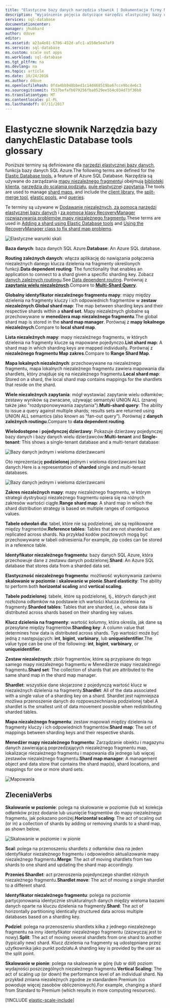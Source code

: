 ```yaml
---
title: "Elastyczne bazy danych narzędzia słownik | Dokumentacja firmy Microsoft"
description: "Wyjaśnienie pojęcia dotyczące narzędzi elastycznej bazy danych"
services: sql-database
documentationcenter: 
manager: jhubbard
author: ddove
editor: 
ms.assetid: a23a4e81-6706-452d-afc1-a550e5e47af9
ms.service: sql-database
ms.custom: scale out apps
ms.workload: sql-database
ms.tgt_pltfrm: na
ms.devlang: na
ms.topic: article
ms.date: 10/24/2016
ms.author: ddove
ms.openlocfilehash: 0fda4bb948bbed1c14d468519ba67cce9bc4e6c3
ms.sourcegitcommit: f537befafb079256fba0529ee554c034d73f36b0
ms.translationtype: MT
ms.contentlocale: pl-PL
ms.lasthandoff: 07/11/2017
---
```

# <a name="elastic-database-tools-glossary"></a><span data-ttu-id="caa0c-103">Elastyczne słownik Narzędzia bazy danych</span><span class="sxs-lookup"><span data-stu-id="caa0c-103">Elastic Database tools glossary</span></span>
<span data-ttu-id="caa0c-104">Poniższe terminy są definiowane dla [narzędzi elastycznej bazy danych](sql-database-elastic-scale-introduction.md), funkcja bazy danych SQL Azure.</span><span class="sxs-lookup"><span data-stu-id="caa0c-104">The following terms are defined for the [Elastic Database tools](sql-database-elastic-scale-introduction.md), a feature of Azure SQL Database.</span></span> <span data-ttu-id="caa0c-105">Narzędzia są używane do zarządzania [mapy niezależnego fragmentu](sql-database-elastic-scale-shard-map-management.md)i obejmują [biblioteki klienta](sql-database-elastic-database-client-library.md), [narzędzia do scalania podziału](sql-database-elastic-scale-overview-split-and-merge.md), [pule elastyczne](sql-database-elastic-pool.md)i [zapytania](sql-database-elastic-query-overview.md).</span><span class="sxs-lookup"><span data-stu-id="caa0c-105">The tools are used to manage [shard maps](sql-database-elastic-scale-shard-map-management.md), and include the [client library](sql-database-elastic-database-client-library.md), the [split-merge tool](sql-database-elastic-scale-overview-split-and-merge.md), [elastic pools](sql-database-elastic-pool.md), and [queries](sql-database-elastic-query-overview.md).</span></span> 

<span data-ttu-id="caa0c-106">Te terminy są używane w [Dodawanie niezależnych, za pomocą narzędzi elastycznej bazy danych](sql-database-elastic-scale-add-a-shard.md) i [za pomocą klasy RecoveryManager rozwiązywania problemów mapy niezależnego fragmentu](sql-database-elastic-database-recovery-manager.md).</span><span class="sxs-lookup"><span data-stu-id="caa0c-106">These terms are used in [Adding a shard using Elastic Database tools](sql-database-elastic-scale-add-a-shard.md) and [Using the RecoveryManager class to fix shard map problems](sql-database-elastic-database-recovery-manager.md).</span></span>

![Elastyczne warunki skali][1]

<span data-ttu-id="caa0c-108">**Baza danych**: baza danych SQL Azure.</span><span class="sxs-lookup"><span data-stu-id="caa0c-108">**Database**: An Azure SQL database.</span></span> 

<span data-ttu-id="caa0c-109">**Routing zależnych danych**: włącza aplikację do nawiązania połączenia niezależnych danego klucza dzielenia na fragmenty określonych funkcji.</span><span class="sxs-lookup"><span data-stu-id="caa0c-109">**Data dependent routing**: The functionality that enables an application to connect to a shard given a specific sharding key.</span></span> <span data-ttu-id="caa0c-110">Zobacz [danych zależnych routingu](sql-database-elastic-scale-data-dependent-routing.md).</span><span class="sxs-lookup"><span data-stu-id="caa0c-110">See [Data dependent routing](sql-database-elastic-scale-data-dependent-routing.md).</span></span> <span data-ttu-id="caa0c-111">Porównaj z  **[zapytania wielu niezależnych](sql-database-elastic-scale-multishard-querying.md)**.</span><span class="sxs-lookup"><span data-stu-id="caa0c-111">Compare to **[Multi-Shard Query](sql-database-elastic-scale-multishard-querying.md)**.</span></span>

<span data-ttu-id="caa0c-112">**Globalny identyfikator niezależnego fragmentu mapy**: mapy między dzielenia na fragmenty kluczy i ich odpowiednich fragmentów w **zestaw niezależnych**.</span><span class="sxs-lookup"><span data-stu-id="caa0c-112">**Global shard map**: The map between sharding keys and their respective shards within a **shard set**.</span></span> <span data-ttu-id="caa0c-113">Mapy niezależnych globalne są przechowywane w **menedżera map niezależnego fragmentu**.</span><span class="sxs-lookup"><span data-stu-id="caa0c-113">The global shard map is stored in the **shard map manager**.</span></span> <span data-ttu-id="caa0c-114">Porównaj z **mapy lokalnego niezależnych**.</span><span class="sxs-lookup"><span data-stu-id="caa0c-114">Compare to **local shard map**.</span></span>

<span data-ttu-id="caa0c-115">**Lista niezależnych mapy**: mapy niezależnego fragmentu, w których dzielenia na fragmenty klucze są mapowane pojedynczo.</span><span class="sxs-lookup"><span data-stu-id="caa0c-115">**List shard map**: A shard map in which sharding keys are mapped individually.</span></span> <span data-ttu-id="caa0c-116">Porównaj z **niezależnego fragmentu Map zakres**.</span><span class="sxs-lookup"><span data-stu-id="caa0c-116">Compare to **Range Shard Map**.</span></span>   

<span data-ttu-id="caa0c-117">**Mapa lokalnych niezależnych**: przechowywane na niezależnego fragmentu, mapa lokalnych niezależnego fragmentu zawiera mapowania dla shardlets, który znajduje się na niezależnego fragmentu.</span><span class="sxs-lookup"><span data-stu-id="caa0c-117">**Local shard map**: Stored on a shard, the local shard map contains mappings for the shardlets that reside on the shard.</span></span>

<span data-ttu-id="caa0c-118">**Wiele niezależnych zapytania**: mógł wystawiać zapytanie wielu odłamków; zestawy wyników są zwracane, używając semantyki UNION ALL (znanej także jako "rozdysponowywania zapytania").</span><span class="sxs-lookup"><span data-stu-id="caa0c-118">**Multi-shard query**: The ability to issue a query against multiple shards; results sets are returned using UNION ALL semantics (also known as “fan-out query”).</span></span> <span data-ttu-id="caa0c-119">Porównaj z **danych zależnych routingu**.</span><span class="sxs-lookup"><span data-stu-id="caa0c-119">Compare to **data dependent routing**.</span></span>

<span data-ttu-id="caa0c-120">**Wielodostępne** i **pojedynczej dzierżawy**: Pokazuje dzierżawy pojedynczej bazy danych i bazy danych wielu dzierżawców:</span><span class="sxs-lookup"><span data-stu-id="caa0c-120">**Multi-tenant** and **Single-tenant**: This shows a single-tenant database and a multi-tenant database:</span></span>

![Bazy danych jednym i wieloma dzierżawcami](./media/sql-database-elastic-scale-glossary/multi-single-simple.png)

<span data-ttu-id="caa0c-122">Oto reprezentację **podzielonej** jednym i wieloma dzierżawcami baz danych.</span><span class="sxs-lookup"><span data-stu-id="caa0c-122">Here is a representation of **sharded** single and multi-tenant databases.</span></span> 

![Bazy danych jednym i wieloma dzierżawcami](./media/sql-database-elastic-scale-glossary/shards-single-multi.png)

<span data-ttu-id="caa0c-124">**Zakres niezależnych mapy**: mapy niezależnego fragmentu, w którym strategii dystrybucji niezależnego fragmentu opiera się na różnych zakresów wartości ciągłe.</span><span class="sxs-lookup"><span data-stu-id="caa0c-124">**Range shard map**: A shard map in which the shard distribution strategy is based on multiple ranges of contiguous values.</span></span> 

<span data-ttu-id="caa0c-125">**Tabele odwołań dla**: tabel, które nie są podzielonej, ale są replikowane między fragmentów.</span><span class="sxs-lookup"><span data-stu-id="caa0c-125">**Reference tables**: Tables that are not sharded but are replicated across shards.</span></span> <span data-ttu-id="caa0c-126">Na przykład kodów pocztowych mogą być przechowywane w tabeli odniesienia.</span><span class="sxs-lookup"><span data-stu-id="caa0c-126">For example, zip codes can be stored in a reference table.</span></span> 

<span data-ttu-id="caa0c-127">**Identyfikator niezależnego fragmentu**: bazy danych SQL Azure, która przechowuje dane z zestawu danych podzielonej.</span><span class="sxs-lookup"><span data-stu-id="caa0c-127">**Shard**: An Azure SQL database that stores data from a sharded data set.</span></span> 

<span data-ttu-id="caa0c-128">**Elastyczność niezależnego fragmentu**: możliwość wykonywania zarówno **skalowanie w poziomie** i **skalowanie w pionie**.</span><span class="sxs-lookup"><span data-stu-id="caa0c-128">**Shard elasticity**: The ability to perform both **horizontal scaling** and **vertical scaling**.</span></span>

<span data-ttu-id="caa0c-129">**Tabele podzielonej**: tabele, które są podzielonej, tj., których danych jest rozłożona odłamków na podstawie ich wartości klucza dzielenia na fragmenty.</span><span class="sxs-lookup"><span data-stu-id="caa0c-129">**Sharded tables**: Tables that are sharded, i.e., whose data is distributed across shards based on their sharding key values.</span></span> 

<span data-ttu-id="caa0c-130">**Klucz dzielenia na fragmenty**: wartość kolumny, która określa, jak dane są przesyłane między fragmentów.</span><span class="sxs-lookup"><span data-stu-id="caa0c-130">**Sharding key**: A column value that determines how data is distributed across shards.</span></span> <span data-ttu-id="caa0c-131">Typ wartości może być jedną z następujących: **int**, **bigint**, **varbinary**, lub **uniqueidentifier**.</span><span class="sxs-lookup"><span data-stu-id="caa0c-131">The value type can be one of the following: **int**, **bigint**, **varbinary**, or **uniqueidentifier**.</span></span> 

<span data-ttu-id="caa0c-132">**Zestaw niezależnych**: zbiór fragmentów, które są przypisane do tego samego mapy niezależnego fragmentu w Menedżerze mapy niezależnego fragmentu.</span><span class="sxs-lookup"><span data-stu-id="caa0c-132">**Shard set**: The collection of shards that are attributed to the same shard map in the shard map manager.</span></span>  

<span data-ttu-id="caa0c-133">**Shardlet**: wszystkie dane skojarzone z pojedynczą wartość klucz w niezależnych dzielenia na fragmenty.</span><span class="sxs-lookup"><span data-stu-id="caa0c-133">**Shardlet**: All of the data associated with a single value of a sharding key on a shard.</span></span> <span data-ttu-id="caa0c-134">Shardlet jest najmniejsza możliwa przenoszenie danych do rozpowszechniania podzielonej tabel.</span><span class="sxs-lookup"><span data-stu-id="caa0c-134">A shardlet is the smallest unit of data movement possible when redistributing sharded tables.</span></span> 

<span data-ttu-id="caa0c-135">**Mapa niezależnego fragmentu**: zestaw mapowań między dzielenia na fragmenty kluczy i ich odpowiednich fragmentów.</span><span class="sxs-lookup"><span data-stu-id="caa0c-135">**Shard map**: The set of mappings between sharding keys and their respective shards.</span></span>

<span data-ttu-id="caa0c-136">**Menedżer mapy niezależnego fragmentu**: Zarządzanie obiektu i magazynu danych zawierającą poprzedzających niezależnego fragmentu map, lokalizacje niezależnego fragmentu i mapowania dla jednego lub więcej zestawów niezależnego fragmentu.</span><span class="sxs-lookup"><span data-stu-id="caa0c-136">**Shard map manager**: A management object and data store that contains the shard map(s), shard locations, and mappings for one or more shard sets.</span></span>

![Mapowania][2]

## <a name="verbs"></a><span data-ttu-id="caa0c-138">Zlecenia</span><span class="sxs-lookup"><span data-stu-id="caa0c-138">Verbs</span></span>
<span data-ttu-id="caa0c-139">**Skalowanie w poziomie**: polega na skalowanie w poziomie (lub w) kolekcja odłamków przez dodanie lub usunięcie fragmentów do mapy niezależnego fragmentu, jak pokazano poniżej.</span><span class="sxs-lookup"><span data-stu-id="caa0c-139">**Horizontal scaling**: The act of scaling out (or in) a collection of shards by adding or removing shards to a shard map, as shown below.</span></span>

![Skalowanie w poziomie i w pionie][3]

<span data-ttu-id="caa0c-141">**Scal**: polega na przenoszeniu shardlets z odłamków dwa na jeden identyfikator niezależnego fragmentu i odpowiednio aktualizowanie mapy niezależnego fragmentu.</span><span class="sxs-lookup"><span data-stu-id="caa0c-141">**Merge**: The act of moving shardlets from two shards to one shard and updating the shard map accordingly.</span></span>

<span data-ttu-id="caa0c-142">**Przenieś Shardlet**: act przenoszenia pojedynczego shardlet różnych niezależnego fragmentu.</span><span class="sxs-lookup"><span data-stu-id="caa0c-142">**Shardlet move**: The act of moving a single shardlet to a different shard.</span></span> 

<span data-ttu-id="caa0c-143">**Identyfikator niezależnego fragmentu**: polega na poziomie partycjonowania identycznie strukturalnych danych między wieloma bazami danych oparte na kluczu dzielenia na fragmenty.</span><span class="sxs-lookup"><span data-stu-id="caa0c-143">**Shard**: The act of horizontally partitioning identically structured data across multiple databases based on a sharding key.</span></span>

<span data-ttu-id="caa0c-144">**Podziel**: polega na przenoszeniu shardlets kilka z jednego niezależnego fragmentu na inny identyfikator niezależnego fragmentu (zazwyczaj jest to nowy).</span><span class="sxs-lookup"><span data-stu-id="caa0c-144">**Split**: The act of moving several shardlets from one shard to another (typically new) shard.</span></span> <span data-ttu-id="caa0c-145">Klucz dzielenia na fragmenty są udostępniane przez użytkownika jako punkt podziału.</span><span class="sxs-lookup"><span data-stu-id="caa0c-145">A sharding key is provided by the user as the split point.</span></span>

<span data-ttu-id="caa0c-146">**Skalowanie w pionie**: polega na skalowanie w górę (lub w dół) poziom wydajności poszczególnych niezależnego fragmentu.</span><span class="sxs-lookup"><span data-stu-id="caa0c-146">**Vertical Scaling**: The act of scaling up (or down) the performance level of an individual shard.</span></span> <span data-ttu-id="caa0c-147">Na przykład zmiana niezależnych zgodne ze standardem Premium (co powoduje więcej zasobów obliczeniowych).</span><span class="sxs-lookup"><span data-stu-id="caa0c-147">For example, changing a shard from Standard to Premium (which results in more computing resources).</span></span> 

[!INCLUDE [elastic-scale-include](../../includes/elastic-scale-include.md)]

<!--Image references-->
[1]: ./media/sql-database-elastic-scale-glossary/glossary.png
[2]: ./media/sql-database-elastic-scale-glossary/mappings.png
[3]: ./media/sql-database-elastic-scale-glossary/h_versus_vert.png

